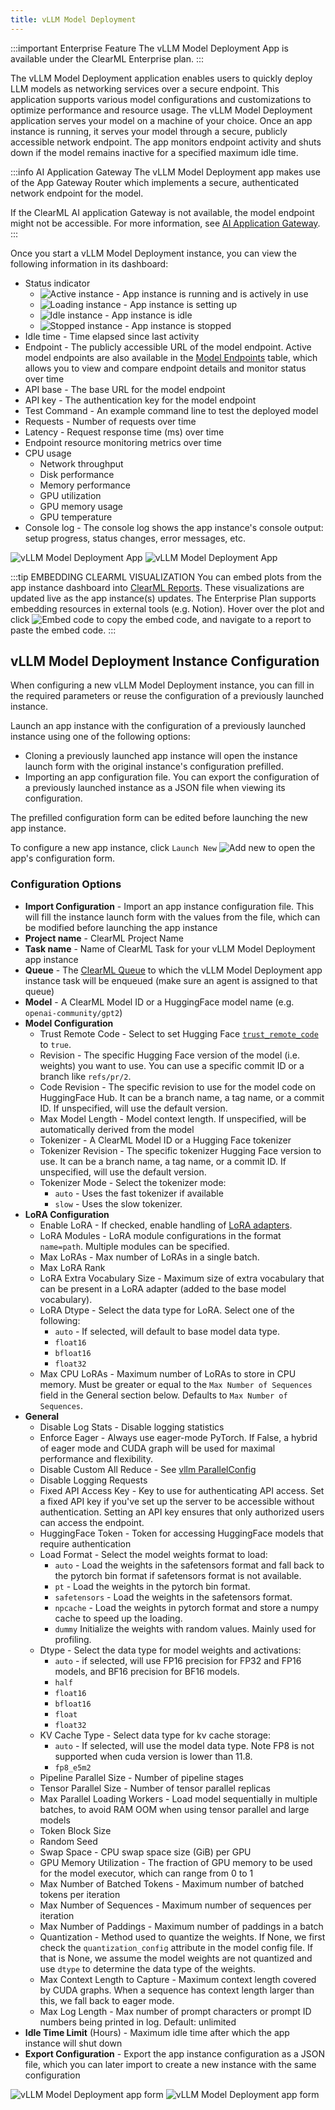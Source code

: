 ```yaml
---
title: vLLM Model Deployment
---
```


:::important Enterprise Feature
The vLLM Model Deployment App is available under the ClearML Enterprise plan.
:::

The vLLM Model Deployment application enables users to quickly deploy LLM models as networking services over a secure 
endpoint. This application supports various model configurations and customizations to optimize performance and resource 
usage. The vLLM Model Deployment application serves your model on a machine of your choice. Once an app instance is running, 
it serves your model through a secure, publicly accessible network endpoint. The app monitors endpoint activity and 
shuts down if the model remains inactive for a specified maximum idle time.

:::info AI Application Gateway
The vLLM Model Deployment app makes use of the App Gateway Router which implements a secure, authenticated 
network endpoint for the model.

If the ClearML AI application Gateway is not available, the model endpoint might not be accessible.
For more information, see [AI Application Gateway](../../deploying_clearml/enterprise_deploy/appgw.md).
:::

Once you start a vLLM Model Deployment instance, you can view the following information in its dashboard:
* Status indicator
  * <img src="/docs/latest/icons/ico-model-active.svg" alt="Active instance" className="icon size-md space-sm" /> - App instance is running and is actively in use
  * <img src="/docs/latest/icons/ico-model-loading.svg" alt="Loading instance" className="icon size-md space-sm" /> - App instance is setting up
  * <img src="/docs/latest/icons/ico-model-idle.svg" alt="Idle instance" className="icon size-md space-sm" /> - App instance is idle
  * <img src="/docs/latest/icons/ico-model-stopped.svg" alt="Stopped instance" className="icon size-md space-sm" /> - App instance is stopped
* Idle time - Time elapsed since last activity 
* Endpoint - The publicly accessible URL of the model endpoint. Active model endpoints are also available in the 
  [Model Endpoints](../webapp_model_endpoints.md) table, which allows you to view and compare endpoint details and 
  monitor status over time
* API base - The base URL for the model endpoint 
* API key - The authentication key for the model endpoint
* Test Command - An example command line to test the deployed model
* Requests - Number of requests over time
* Latency - Request response time (ms) over time
* Endpoint resource monitoring metrics over time
* CPU usage
  * Network throughput
  * Disk performance
  * Memory performance
  * GPU utilization
  * GPU memory usage
  * GPU temperature
* Console log - The console log shows the app instance's console output: setup progress, status changes, error messages,
etc.

![vLLM Model Deployment App](../../img/apps_model_deployment.png#light-mode-only)
![vLLM Model Deployment App](../../img/apps_model_deployment_dark.png#dark-mode-only)

:::tip EMBEDDING CLEARML VISUALIZATION
You can embed plots from the app instance dashboard into [ClearML Reports](../webapp_reports.md). These visualizations 
are updated live as the app instance(s) updates. The Enterprise Plan supports embedding resources in 
external tools (e.g. Notion). Hover over the plot and click <img src="/docs/latest/icons/ico-plotly-embed-code.svg" alt="Embed code" className="icon size-md space-sm" /> 
to copy the embed code, and navigate to a report to paste the embed code.
:::

## vLLM Model Deployment Instance Configuration

When configuring a new vLLM Model Deployment instance, you can fill in the required parameters or reuse the 
configuration of a previously launched instance. 

Launch an app instance with the configuration of a previously launched instance using one of the following options:
* Cloning a previously launched app instance will open the instance launch form with the original instance's 
configuration prefilled.
* Importing an app configuration file. You can export the configuration of a previously launched instance as a JSON file 
when viewing its configuration.

The prefilled configuration form can be edited before launching the new app instance.

To configure a new app instance, click `Launch New` <img src="/docs/latest/icons/ico-add.svg" alt="Add new" className="icon size-md space-sm" /> 
to open the app's configuration form.

### Configuration Options
* **Import Configuration** - Import an app instance configuration file. This will fill the instance launch form with the 
values from the file, which can be modified before launching the app instance
* **Project name** - ClearML Project Name
* **Task name** - Name of ClearML Task for your vLLM Model Deployment app instance
* **Queue** - The [ClearML Queue](../../fundamentals/agents_and_queues.md#what-is-a-queue) to which the vLLM Model Deployment app 
instance task will be enqueued (make sure an agent is assigned to that queue)
* **Model** - A ClearML Model ID or a HuggingFace model name (e.g. `openai-community/gpt2`)
* **Model Configuration**
  * Trust Remote Code - Select to set Hugging Face [`trust_remote_code`](https://huggingface.co/docs/text-generation-inference/main/en/reference/launcher#trustremotecode) 
  to `true`.
  * Revision - The specific Hugging Face version of the model (i.e. weights) you want to use. You 
  can use a specific commit ID or a branch like `refs/pr/2`.
  * Code Revision - The specific revision to use for the model code on HuggingFace Hub. It can be a branch name, a tag 
  name, or a commit ID. If unspecified, will use the default version.
  * Max Model Length - Model context length. If unspecified, will be automatically derived from the model
  * Tokenizer - A ClearML Model ID or a Hugging Face tokenizer
  * Tokenizer Revision - The specific tokenizer Hugging Face version to use. It can be a branch name, a tag name, or a 
  commit ID. If unspecified, will use the default version.
  * Tokenizer Mode - Select the tokenizer mode:
    * `auto` - Uses the fast tokenizer if available
    * `slow` - Uses the slow tokenizer.
* **LoRA Configuration** 
  * Enable LoRA - If checked, enable handling of [LoRA adapters](https://huggingface.co/docs/diffusers/en/training/lora#lora).
  * LoRA Modules - LoRA module configurations in the format `name=path`. Multiple modules can be specified.
  * Max LoRAs - Max number of LoRAs in a single batch. 
  * Max LoRA Rank
  * LoRA Extra Vocabulary Size - Maximum size of extra vocabulary that can be present in a LoRA adapter (added to the base model vocabulary).
  * LoRA Dtype - Select the data type for LoRA. Select one of the following:
    * `auto` - If selected, will default to base model data type.
    * `float16`
    * `bfloat16`
    * `float32`    
  * Max CPU LoRAs - Maximum number of LoRAs to store in CPU memory. Must be greater or equal to the 
  `Max Number of Sequences` field in the General section below. Defaults to `Max Number of Sequences`.
* **General**
  * Disable Log Stats - Disable logging statistics
  * Enforce Eager - Always use eager-mode PyTorch. If False, a hybrid of eager mode and CUDA graph will be used for 
  maximal performance and flexibility.
  * Disable Custom All Reduce - See [vllm ParallelConfig](https://github.com/vllm-project/vllm/blob/main/vllm/config.py#L701)
  * Disable Logging Requests
  * Fixed API Access Key - Key to use for authenticating API access. Set a fixed API key if you've set up the server to 
  be accessible without authentication. Setting an API key ensures that only authorized users can access the endpoint.
  * HuggingFace Token - Token for accessing HuggingFace models that require authentication
  * Load Format - Select the model weights format to load:
    * `auto` - Load the weights in the safetensors format and fall back to the pytorch bin format if safetensors format is not available. 
    * `pt` - Load the weights in the pytorch bin format. 
    * `safetensors` - Load the weights in the safetensors format. 
    * `npcache` - Load the weights in pytorch format and store a numpy cache to speed up the loading. 
    * `dummy` Initialize the weights with random values. Mainly used for profiling.
  * Dtype - Select the data type for model weights and activations: 
    * `auto` - if selected, will use FP16 precision for FP32 and FP16 models, and BF16 precision for BF16 models.
    * `half`
    * `float16`
    * `bfloat16`
    * `float`
    * `float32`
  * KV Cache Type - Select data type for kv cache storage: 
    * `auto` - If selected, will use the model data type. Note FP8 is not supported when cuda version is lower than 11.8.
    * `fp8_e5m2`
  * Pipeline Parallel Size - Number of pipeline stages
  * Tensor Parallel Size - Number of tensor parallel replicas
  * Max Parallel Loading Workers - Load model sequentially in multiple batches, to avoid RAM OOM when using tensor 
  parallel and large models
  * Token Block Size
  * Random Seed
  * Swap Space - CPU swap space size (GiB) per GPU
  * GPU Memory Utilization - The fraction of GPU memory to be used for the model executor, which can range from 0 to 1
  * Max Number of Batched Tokens - Maximum number of batched tokens per iteration
  * Max Number of Sequences - Maximum number of sequences per iteration
  * Max Number of Paddings - Maximum number of paddings in a batch
  * Quantization - Method used to quantize the weights. If None, we first check the `quantization_config` attribute in 
  the model config file. If that is None, we assume the model weights are not quantized and use `dtype` to determine the 
  data type of the weights.
  * Max Context Length to Capture - Maximum context length covered by CUDA graphs. When a sequence has context length 
  larger than this, we fall back to eager mode.
  * Max Log Length - Max number of prompt characters or prompt ID numbers being printed in log. Default: unlimited
* **Idle Time Limit** (Hours) - Maximum idle time after which the app instance will shut down
* **Export Configuration** - Export the app instance configuration as a JSON file, which you can later import to create a 
new instance with the same configuration

<div class="max-w-65">

![vLLM Model Deployment app form](../../img/apps_model_deployment_form.png#light-mode-only)
![vLLM Model Deployment app form](../../img/apps_model_deployment_form_dark.png#dark-mode-only)
 
</div>